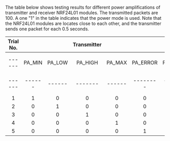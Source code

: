 The table below shows testing results for different power amplifications of transmitter and receiver NRF24L01 modules. The transmitted packets are 100. A one "1" in the table indicates that the power mode is used.
Note that the NRF24L01 modules are locates close to each other, and the transmitter sends one packet for each 0.5 seconds.

|Trial No.|        |        | Transmitter |        |          |        |        | Receiver |        |          | Packets Received |
|:------:|:------:|:------:|:-----------:|:------:|:--------:|:------:|:------:|:--------:|:------:|:--------:|:----------------:|
| ------ | PA_MIN | PA_LOW |   PA_HIGH   | PA_MAX | PA_ERROR | PA_MIN | PA_LOW |  PA_HIGH | PA_MAX | PA_ERROR | ---------------- |
| ------ | ------ | ------ |   -------   | ------ | -------- | ------ | ------ |  ------- | ------ | -------- | ---------------- |
|    1   |    1   |    0   |      0      |    0   |     0    |    1   |    0   |     0    |    0   |     0    |        97        |
|    2   |    0   |    1   |      0      |    0   |     0    |    1   |    0   |     0    |    0   |     0    |        98        |
|    3   |    0   |    0   |      1      |    0   |     0    |    1   |    0   |     0    |    0   |     0    |        100       |
|    4   |    0   |    0   |      0      |    1   |     0    |    1   |    0   |     0    |    0   |     0    |        100       |
|    5   |    0   |    0   |      0      |    0   |     1    |    1   |    0   |     0    |    0   |     0    |        100       |
